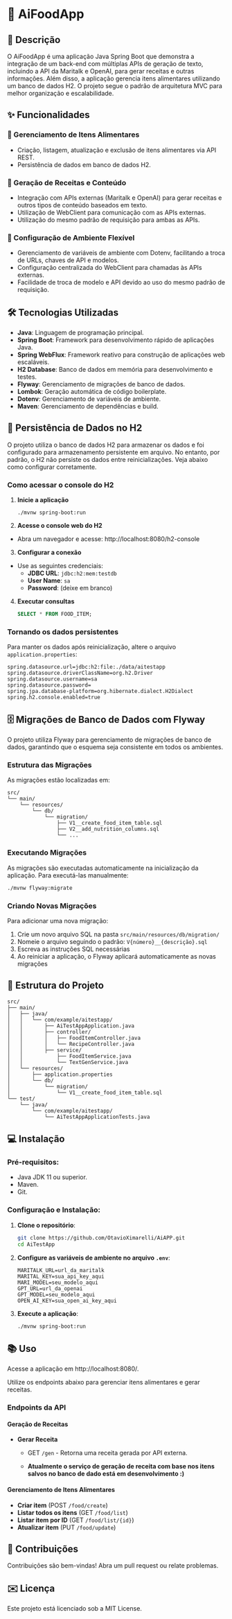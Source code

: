# 🤖 AiFoodApp

## 📝 Descrição

O AiFoodApp é uma aplicação Java Spring Boot que demonstra a integração de um back-end com múltiplas APIs de geração de texto, incluindo a API da Maritalk e OpenAI, para gerar receitas e outras informações. Além disso, a aplicação gerencia itens alimentares utilizando um banco de dados H2. O projeto segue o padrão de arquitetura MVC para melhor organização e escalabilidade.

## ✨ Funcionalidades

### 🌟 Gerenciamento de Itens Alimentares

- Criação, listagem, atualização e exclusão de itens alimentares via API REST.
- Persistência de dados em banco de dados H2.

### 🌟 Geração de Receitas e Conteúdo

- Integração com APIs externas (Maritalk e OpenAI) para gerar receitas e outros tipos de conteúdo baseados em texto.
- Utilização de WebClient para comunicação com as APIs externas.
- Utilização do mesmo padrão de requisição para ambas as APIs.

### 🌟 Configuração de Ambiente Flexível

- Gerenciamento de variáveis de ambiente com Dotenv, facilitando a troca de URLs, chaves de API e modelos.
- Configuração centralizada do WebClient para chamadas às APIs externas.
- Facilidade de troca de modelo e API devido ao uso do mesmo padrão de requisição.

## 🛠️ Tecnologias Utilizadas

- **Java**: Linguagem de programação principal.
- **Spring Boot**: Framework para desenvolvimento rápido de aplicações Java.
- **Spring WebFlux**: Framework reativo para construção de aplicações web escaláveis.
- **H2 Database**: Banco de dados em memória para desenvolvimento e testes.
- **Flyway**: Gerenciamento de migrações de banco de dados.
- **Lombok**: Geração automática de código boilerplate.
- **Dotenv**: Gerenciamento de variáveis de ambiente.
- **Maven**: Gerenciamento de dependências e build.

## 📂 Persistência de Dados no H2

O projeto utiliza o banco de dados H2 para armazenar os dados e foi configurado para armazenamento persistente em arquivo. No entanto, por padrão, o H2 não persiste os dados entre reinicializações. Veja abaixo como configurar corretamente.

### Como acessar o console do H2

1. **Inicie a aplicação**
   ```
   ./mvnw spring-boot:run
   ```

2. **Acesse o console web do H2**
  - Abra um navegador e acesse: http://localhost:8080/h2-console

3. **Configurar a conexão**
  - Use as seguintes credenciais:
    - **JDBC URL**: `jdbc:h2:mem:testdb`
    - **User Name**: `sa`
    - **Password**: (deixe em branco)

4. **Executar consultas**
   ```sql
   SELECT * FROM FOOD_ITEM;
   ```

### Tornando os dados persistentes

Para manter os dados após reinicialização, altere o arquivo `application.properties`:

```properties
spring.datasource.url=jdbc:h2:file:./data/aitestapp
spring.datasource.driverClassName=org.h2.Driver
spring.datasource.username=sa
spring.datasource.password=
spring.jpa.database-platform=org.hibernate.dialect.H2Dialect
spring.h2.console.enabled=true
```

## 🗄️ Migrações de Banco de Dados com Flyway

O projeto utiliza Flyway para gerenciamento de migrações de banco de dados, garantindo que o esquema seja consistente em todos os ambientes.

### Estrutura das Migrações

As migrações estão localizadas em:
```
src/
└── main/
    └── resources/
        └── db/
            └── migration/
                ├── V1__create_food_item_table.sql
                ├── V2__add_nutrition_columns.sql
                └── ...
```

### Executando Migrações

As migrações são executadas automaticamente na inicialização da aplicação. Para executá-las manualmente:

```bash
./mvnw flyway:migrate
```

### Criando Novas Migrações

Para adicionar uma nova migração:

1. Crie um novo arquivo SQL na pasta `src/main/resources/db/migration/`
2. Nomeie o arquivo seguindo o padrão: `V{número}__{descrição}.sql`
3. Escreva as instruções SQL necessárias
4. Ao reiniciar a aplicação, o Flyway aplicará automaticamente as novas migrações

## 📁 Estrutura do Projeto

```
src/
├── main/
│   ├── java/
│   │   └── com/example/aitestapp/
│   │       ├── AiTestAppApplication.java
│   │       ├── controller/
│   │       │   ├── FoodItemController.java
│   │       │   └── RecipeController.java
│   │       ├── service/
│   │           ├── FoodItemService.java
│   │           └── TextGenService.java
│   └── resources/
│       ├── application.properties
│       └── db/
│           └── migration/
│               └── V1__create_food_item_table.sql
└── test/
    └── java/
        └── com/example/aitestapp/
            └── AiTestAppApplicationTests.java
```

## 💻 Instalação

### Pré-requisitos:

- Java JDK 11 ou superior.
- Maven.
- Git.

### Configuração e Instalação:

1. **Clone o repositório**:
   ```bash
   git clone https://github.com/OtavioXimarelli/AiAPP.git
   cd AiTestApp
   ```

2. **Configure as variáveis de ambiente no arquivo `.env`**:
   ```
   MARITALK_URL=url_da_maritalk
   MARITAL_KEY=sua_api_key_aqui
   MARI_MODEL=seu_modelo_aqui
   GPT_URL=url_da_openai
   GPT_MODEL=seu_modelo_aqui
   OPEN_AI_KEY=sua_open_ai_key_aqui
   ```

3. **Execute a aplicação**:
   ```bash
   ./mvnw spring-boot:run
   ```

## 📚 Uso

Acesse a aplicação em http://localhost:8080/.

Utilize os endpoints abaixo para gerenciar itens alimentares e gerar receitas.

### Endpoints da API

#### Geração de Receitas

- **Gerar Receita**
  - GET `/gen` - Retorna uma receita gerada por API externa.

  - **Atualmente o serviço de geração de receita com base nos itens salvos no banco de dado está em desenvolvimento :)**

#### Gerenciamento de Itens Alimentares

- **Criar item** (POST `/food/create`)
- **Listar todos os itens** (GET `/food/list`)
- **Listar item por ID** (GET `/food/list/{id}`)
- **Atualizar item** (PUT `/food/update`)

## 👥 Contribuições

Contribuições são bem-vindas! Abra um pull request ou relate problemas.

## ✉️ Licença

Este projeto está licenciado sob a MIT License. 